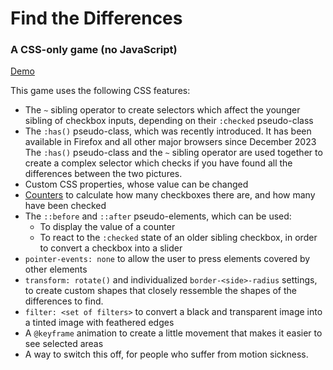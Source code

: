 # Find the Differences #
### A CSS-only game (no JavaScript) ###

[Demo](https://github.com/MERNCraft/find-differences)

This game uses the following CSS features:

* The `~` sibling operator to create selectors which affect
  the younger sibling of checkbox inputs, depending on their
  `:checked` pseudo-class
* The `:has()` pseudo-class, which was recently introduced. It has been available in Firefox and all other major browsers since December 2023
  The `:has()` pseudo-class and the `~` sibling operator are used together to create a complex selector which checks if you have found all the differences between the two pictures.
* Custom CSS properties, whose value can be changed
* [Counters](https://developer.mozilla.org/en-US/docs/Web/CSS/counter) to calculate how many checkboxes there are, and how many have been checked
* The `::before` and `::after` pseudo-elements, which can be used:
  * To display the value of a counter
  * To react to the `:checked` state of an older sibling checkbox, in order to convert a checkbox into a slider
* `pointer-events: none` to allow the user to press elements covered by other elements
* `transform: rotate()` and individualized `border-<side>-radius` settings, to create custom shapes that closely ressemble the shapes of the differences to find.
* `filter: <set of filters>` to convert a black and transparent image into a tinted image with feathered edges
* A `@keyframe` animation to create a little movement that makes it easier to see selected areas
* A way to switch this off, for people who suffer from motion sickness.

